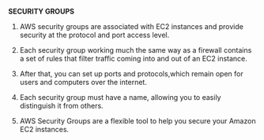  **SECURITY GROUPS** 
1. AWS security groups are associated with EC2 instances and provide security at the protocol and port access level.

2. Each security group working much the same way as a firewall contains a set of rules that filter traffic coming into and out of an EC2 instance.

3. After that, you can set up ports and protocols,which remain open for users and computers over the internet.

4. Each security group must have a name, allowing you to easily distinguish it from others.  

5. AWS Security Groups are a flexible tool to help you secure your Amazon EC2 instances.
